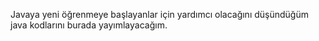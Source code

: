 Javaya yeni öğrenmeye başlayanlar için yardımcı olacağını düşündüğüm java kodlarını
burada yayımlayacağım.
